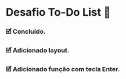 # Desafio To-Do List 📝

### 🗹 Concluído.

### 🗹 Adicionado layout.

### 🗹 Adicionado função com tecla **Enter**.
